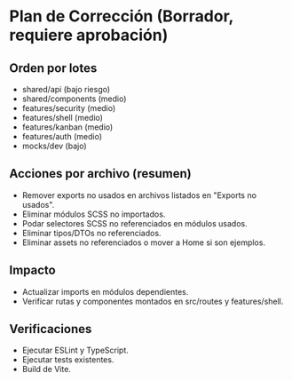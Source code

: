 # Plan de Corrección (Borrador, requiere aprobación)

## Orden por lotes
- shared/api (bajo riesgo)
- shared/components (medio)
- features/security (medio)
- features/shell (medio)
- features/kanban (medio)
- features/auth (medio)
- mocks/dev (bajo)

## Acciones por archivo (resumen)
- Remover exports no usados en archivos listados en "Exports no usados".
- Eliminar módulos SCSS no importados.
- Podar selectores SCSS no referenciados en módulos usados.
- Eliminar tipos/DTOs no referenciados.
- Eliminar assets no referenciados o mover a Home si son ejemplos.

## Impacto
- Actualizar imports en módulos dependientes.
- Verificar rutas y componentes montados en src/routes y features/shell.

## Verificaciones
- Ejecutar ESLint y TypeScript.
- Ejecutar tests existentes.
- Build de Vite.
